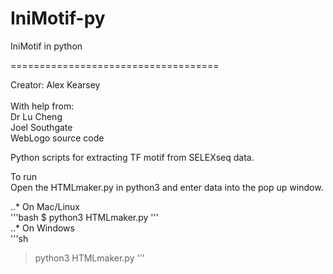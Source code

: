 # IniMotif-py
IniMotif in python

 ====================================

Creator:        Alex Kearsey <br /> <br />
With help from:	<br /> Dr Lu Cheng <br />
                Joel Southgate <br />
                WebLogo source code <br />

Python scripts for extracting TF motif from SELEXseq data.

To run <br />
Open the HTMLmaker.py in python3 and enter data into the pop up window.

..* On Mac/Linux <br />
'''bash
$ python3 HTMLmaker.py
'''
<br />
..* On Windows <br />
'''sh
> python3 HTMLmaker.py
'''
<br />




